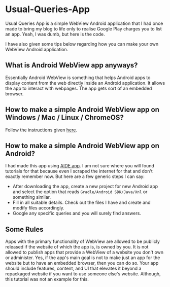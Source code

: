 # Usual-Queries-App
Usual Queries App is a simple WebView Android application that I had once made to bring my blog to life only to realise Google Play charges you to list an app. Yeah, I was dumb, but here is the code.

I have also given some tips below regarding how you can make your own WebView Android application.

## What is Android WebView app anyways?
Essentially Android WebView is something that helps Android apps to display content from the web directly inside an Android application. It allows the app to interact with webpages. The app gets sort of an embedded browser.

## How to make a simple Android WebView app on Windows / Mac / Linux / ChromeOS?
Follow the instructions given [here](https://www.tutorialspoint.com/how-to-create-a-webview-in-android-app).

## How to make a simple Android WebView app on Android?
I had made this app using [AIDE app](https://www.google.com/url?sa=t&source=web&rct=j&url=https://play.google.com/store/apps/details%3Fid%3Dcom.aide.ui%26hl%3Den_IN%26gl%3DUS%26referrer%3Dutm_source%253Dgoogle%2526utm_medium%253Dorganic%2526utm_term%253Daide%26pcampaignid%3DAPPU_1_0mOTYvrwEM-joASM9rK4Ag&ved=2ahUKEwj6oZ3v14T4AhXPEYgKHQy7DCcQ5YQBegQIBxAC&usg=AOvVaw2ZBACYwBrmi5XRS5NaEXLq). I am not sure where you will found tutorials for that because even I scraped the internet for that and don't exactly remember now. But here are a few generic steps I can say:
- After downloading the app, create a new project for new Android app and select the option that reads `Gradle/Android SDK/Java/Xnl` or something similar.
- Fill in all suitable details. Check out the files I have and create and modify files accordingly.
- Google any specific queries and you will surely find answers.

## Some Rules
Apps with the primary functionality of WebView are allowed to be publicly released if the website of which the app is, is owned by you. It is not allowed to publish apps that provide a WebView of a website you don't own or administer. Yes, if the app's main goal is not to make just an app for the website but to have an embedded browser, then you can do so. Your app should include features, content, and UI that elevates it beyond a repackaged website if you want to use someone else's website. Although, this tutorial was not an example for this.
